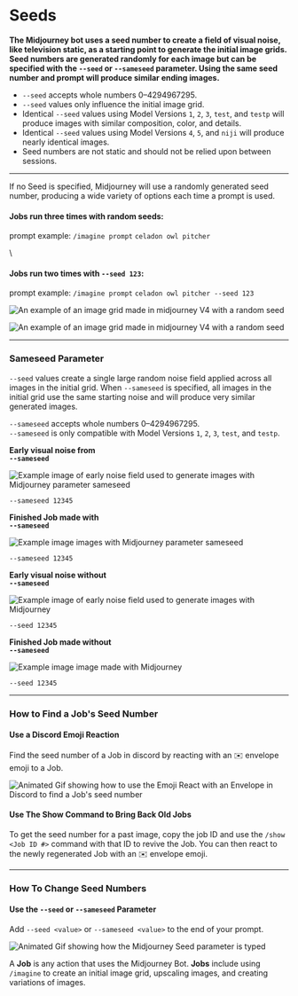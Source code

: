 # Seeds

**The Midjourney bot uses a seed number to create a field of visual noise, like television static, as a starting point to generate the initial image grids. Seed numbers are generated randomly for each image but can be specified with the `--seed` or `--sameseed` parameter. Using the same seed number and prompt will produce similar ending images.**

* `--seed` accepts whole numbers 0–4294967295.
* `--seed` values only influence the initial image grid.
* Identical `--seed` values using Model Versions `1`, `2`, `3`, `test`, and `testp` will produce images with similar composition, color, and details.
* Identical `--seed` values using Model Versions `4`, `5`, and `niji` will produce nearly identical images.
* Seed numbers are not static and should not be relied upon between sessions.

***

If no Seed is specified, Midjourney will use a randomly generated seed number, producing a wide variety of options each time a prompt is used.

#### Jobs run three times with random seeds:

prompt example: `/imagine prompt` `celadon owl pitcher`

\


#### Jobs run two times with `--seed 123`:

prompt example: `/imagine prompt` `celadon owl pitcher --seed 123`

![An example of an image grid made in midjourney V4 with a random seed](https://cdn.document360.io/3040c2b6-fead-4744-a3a9-d56d621c6c7e/Images/Documentation/MJ\_Seed-123\_V4\_.png)

![An example of an image grid made in midjourney V4 with a random seed](https://cdn.document360.io/3040c2b6-fead-4744-a3a9-d56d621c6c7e/Images/Documentation/MJ\_Seed-123\_V4\_.png)

***

### Sameseed Parameter <a href="#sameseed-parameter" id="sameseed-parameter"></a>

`--seed` values create a single large random noise field applied across all images in the initial grid. When `--sameseed` is specified, all images in the initial grid use the same starting noise and will produce very similar generated images.

`--sameseed` accepts whole numbers 0–4294967295.\
`--sameseed` is only compatible with Model Versions `1`, `2`, `3`, `test`, and `testp`.

**Early visual noise from**\
**`--sameseed`**

![Example image of early noise field used to generate images with Midjourney parameter sameseed](https://cdn.document360.io/3040c2b6-fead-4744-a3a9-d56d621c6c7e/Images/Documentation/MJ\_Sameseed\_Stop10.png)

`--sameseed 12345`

**Finished Job made with**\
**`--sameseed`**

![Example image images with Midjourney parameter sameseed](https://cdn.document360.io/3040c2b6-fead-4744-a3a9-d56d621c6c7e/Images/Documentation/MJ\_Sameseed.png)

`--sameseed 12345`

**Early visual noise without**\
**`--sameseed`**

![Example image of early noise field used to generate images with Midjourney](https://cdn.document360.io/3040c2b6-fead-4744-a3a9-d56d621c6c7e/Images/Documentation/MJ\_seed\_Stop10.png)

`--seed 12345`

**Finished Job made without**\
**`--sameseed`**

![Example image image made with Midjourney](https://cdn.document360.io/3040c2b6-fead-4744-a3a9-d56d621c6c7e/Images/Documentation/MJ\_seed.png)

`--seed 12345`

***

### How to Find a Job's Seed Number <a href="#how-to-find-a-job-s-seed-number" id="how-to-find-a-job-s-seed-number"></a>

#### Use a Discord Emoji Reaction

Find the seed number of a Job in discord by reacting with an ✉️ envelope emoji to a Job.

![Animated Gif showing how to use the Emoji React with an Envelope in Discord to find a Job's seed number](https://cdn.document360.io/3040c2b6-fead-4744-a3a9-d56d621c6c7e/Images/Documentation/MJ\_JobID\_EmojiReact.gif)

#### Use The Show Command to Bring Back Old Jobs

To get the seed number for a past image, copy the job ID and use the `/show <Job ID #>` command with that ID to revive the Job. You can then react to the newly regenerated Job with an ✉️ envelope emoji.

***

### How To Change Seed Numbers <a href="#how-to-change-seed-numbers" id="how-to-change-seed-numbers"></a>

#### Use the `--seed` or `--sameseed` Parameter

Add `--seed <value>` or `--sameseed <value>` to the end of your prompt.

![Animated Gif showing how the Midjourney Seed parameter is typed](https://cdn.document360.io/3040c2b6-fead-4744-a3a9-d56d621c6c7e/Images/Documentation/MJ\_Seed\_Gif.gif)

A **Job** is any action that uses the Midjourney Bot. **Jobs** include using `/imagine` to create an initial image grid, upscaling images, and creating variations of images.
